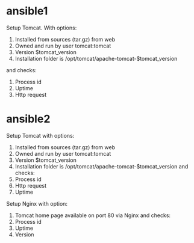 # ansible1
Setup Tomcat. With options:
1. Installed from sources (tar.gz) from web
2. Owned and run by user tomcat:tomcat
3. Version $tomcat_version
4. Installation folder is /opt/tomcat/apache-tomcat-$tomcat_version

and checks:
1. Process id
2. Uptime
3. Http request

# ansible2
Setup Tomcat with options:
1. Installed from sources (tar.gz) from web
2. Owned and run by user tomcat:tomcat
3. Version $tomcat_version
4. Installation folder is /opt/tomcat/apache-tomcat-$tomcat_version
and checks:
1. Process id
2. Http request
3. Uptime

Setup Nginx with option:
1. Tomcat home page available on port 80 via Nginx
and checks:
1. Process id
2. Uptime
3. Version
